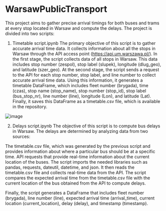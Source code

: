 # WarsawPublicTransport

This project aims to gather precise arrival timings for both buses and trams at every stop located in Warsaw and compute the delays. The project is divided into two scripts:

1. Timetable script.ipynb
The primary objective of this script is to gather accurate arrival time data. It collects information about all the stops in Warsaw through the API access point (https://api.um.warszawa.pl/).
In the first stage, the script collects data of all stops in Warsaw. This data includes stop number (zespol), stop label (slupek), longitude (dlug_geo), and latitude (szer_geo).
At the second stage, the script sends a request to the API for each stop number, stop label, and line number to collect accurate arrival time data. Using this information, it generates a timetable DataFrame, which includes fleet number (brygada), time (czas), stop name (stop_name), stop number (stop_id), stop label (bus_stop_nr), line number (line), longitude (Lon), and latitude (Lat). Finally, it saves this DataFrame as a timetable.csv file, which is available in the repository.

![image](https://user-images.githubusercontent.com/55345644/224540184-554073fd-7233-4785-b70c-f42a9458f688.png)


2. Delays script.ipynb
The objective of this script is to compute bus delays in Warsaw. The delays are determined by analyzing data from two sources:

The timetable.csv file, which was generated by the previous script and provides information about where a particular bus should be at a specific time.
API requests that provide real-time information about the current location of the buses.
The script imports the needed libraries such as pandas, requests, dateutil, datetime, and json. It then reads the timetable.csv file and collects real-time data from the API. The script compares the expected arrival time from the timetable.csv file with the current location of the bus obtained from the API to compute delays.

Finally, the script generates a DataFrame that includes fleet number (brygada), line number (line), expected arrival time (arrival_time), current location (current_location), delay (delay), and timestamp (timestamp).
